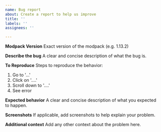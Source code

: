 ```yaml
---
name: Bug report
about: Create a report to help us improve
title: ''
labels: ''
assignees: ''

---
```


**Modpack Version**
Exact version of the modpack (e.g. 1.13.2)

**Describe the bug**
A clear and concise description of what the bug is.

**To Reproduce**
Steps to reproduce the behavior:
1. Go to '...'
2. Click on '....'
3. Scroll down to '....'
4. See error

**Expected behavior**
A clear and concise description of what you expected to happen.

**Screenshots**
If applicable, add screenshots to help explain your problem.

**Additional context**
Add any other context about the problem here.
